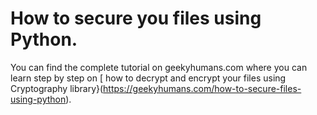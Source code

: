 # How to secure you files using Python.
You can find the complete tutorial on geekyhumans.com where you can learn step by step on [ how to decrypt and encrypt your files using Cryptography library}(https://geekyhumans.com/how-to-secure-files-using-python).
